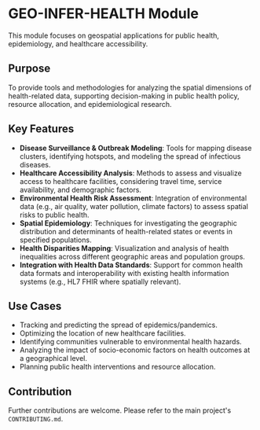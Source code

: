 # GEO-INFER-HEALTH Module

This module focuses on geospatial applications for public health, epidemiology, and healthcare accessibility.

## Purpose

To provide tools and methodologies for analyzing the spatial dimensions of health-related data, supporting decision-making in public health policy, resource allocation, and epidemiological research.

## Key Features

-   **Disease Surveillance & Outbreak Modeling**: Tools for mapping disease clusters, identifying hotspots, and modeling the spread of infectious diseases.
-   **Healthcare Accessibility Analysis**: Methods to assess and visualize access to healthcare facilities, considering travel time, service availability, and demographic factors.
-   **Environmental Health Risk Assessment**: Integration of environmental data (e.g., air quality, water pollution, climate factors) to assess spatial risks to public health.
-   **Spatial Epidemiology**: Techniques for investigating the geographic distribution and determinants of health-related states or events in specified populations.
-   **Health Disparities Mapping**: Visualization and analysis of health inequalities across different geographic areas and population groups.
-   **Integration with Health Data Standards**: Support for common health data formats and interoperability with existing health information systems (e.g., HL7 FHIR where spatially relevant).

## Use Cases

-   Tracking and predicting the spread of epidemics/pandemics.
-   Optimizing the location of new healthcare facilities.
-   Identifying communities vulnerable to environmental health hazards.
-   Analyzing the impact of socio-economic factors on health outcomes at a geographical level.
-   Planning public health interventions and resource allocation.

## Contribution

Further contributions are welcome. Please refer to the main project's `CONTRIBUTING.md`. 